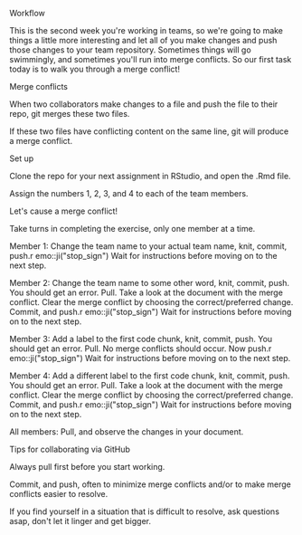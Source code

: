 Workflow

This is the second week you're working in teams, so we're going to make things a little more interesting and let all of you make changes and push those changes to your team repository. Sometimes things will go swimmingly, and sometimes you'll run into merge conflicts. So our first task today is to walk you through a merge conflict!

Merge conflicts

When two collaborators make changes to a file and push the file to their repo, git merges these two files.

If these two files have conflicting content on the same line, git will produce a merge conflict.

Set up

Clone the repo for your next assignment in RStudio, and open the .Rmd file.

Assign the numbers 1, 2, 3, and 4 to each of the team members.

Let's cause a merge conflict!

Take turns in completing the exercise, only one member at a time.

Member 1: Change the team name to your actual team name, knit, commit, push.r emo::ji("stop_sign") Wait for instructions before moving on to the next step.

Member 2: Change the team name to some other word, knit, commit, push. You should get an error. Pull. Take a look at the document with the merge conflict. Clear the merge conflict by choosing the correct/preferred change. Commit, and push.r emo::ji("stop_sign") Wait for instructions before moving on to the next step.

Member 3: Add a label to the first code chunk, knit, commit, push. You should get an error. Pull. No merge conflicts should occur. Now push.r emo::ji("stop_sign") Wait for instructions before moving on to the next step.

Member 4: Add a different label to the first code chunk, knit, commit, push. You should get an error. Pull. Take a look at the document with the merge conflict. Clear the merge conflict by choosing the correct/preferred change. Commit, and push.r emo::ji("stop_sign") Wait for instructions before moving on to the next step.

All members: Pull, and observe the changes in your document.

Tips for collaborating via GitHub

Always pull first before you start working.

Commit, and push, often to minimize merge conflicts and/or to make merge conflicts easier to resolve.

If you find yourself in a situation that is difficult to resolve, ask questions asap, don't let it linger and get bigger.